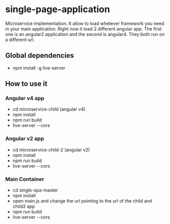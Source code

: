 # single-page-application
Microservice implementation.
It allow to load whetever framework you need in your main application.
Right now it load 2 different angular app. The first one is an angular2 application and the second is angular4.
They both run on a different url.

## Global dependencies
- npm install -g live-server

## How to use it

### Angular v4 app
- cd microservice-child (angular v4)
- npm install
- npm run build
- live-server --cors

### Angular v2 app
- cd microservice-child-2 (angular v2)
- npm install
- npm run build
- live-server --cors

### Main Container
- cd single-spa-master
- npm install
- open main.js and change the url pointing to the url of the child and child2 app
- npm run build
- live-server --cors
